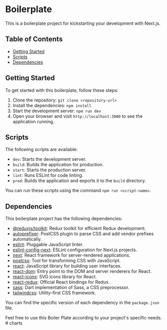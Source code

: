 
# Boilerplate

This is a boilerplate project for kickstarting your development with Next.js.

## Table of Contents

- [Getting Started](#getting-started)
- [Scripts](#scripts)
- [Dependencies](#dependencies)


## Getting Started

To get started with this boilerplate, follow these steps:

1. Clone the repository: `git clone <repository-url>`
2. Install the dependencies: `npm install`
3. Start the development server: `npm run dev`
4. Open your browser and visit `http://localhost:3000` to see the application running.

## Scripts

The following scripts are available:

- `dev`: Starts the development server.
- `build`: Builds the application for production.
- `start`: Starts the production server.
- `lint`: Runs ESLint for code linting.
- `prod`: Builds the application and exports it to the `build` directory.

You can run these scripts using the command `npm run <script-name>`.

## Dependencies

This boilerplate project has the following dependencies:

- [@reduxjs/toolkit](https://github.com/reduxjs/redux-toolkit): Redux toolkit for efficient Redux development.
- [autoprefixer](https://github.com/postcss/autoprefixer): PostCSS plugin to parse CSS and add vendor prefixes automatically.
- [eslint](https://github.com/eslint/eslint): Pluggable JavaScript linter.
- [eslint-config-next](https://github.com/vercel/next.js/tree/canary/packages/eslint-config-next): ESLint configuration for Next.js projects.
- [next](https://github.com/vercel/next.js): React framework for server-rendered applications.
- [postcss](https://github.com/postcss/postcss): Tool for transforming CSS with JavaScript.
- [react](https://github.com/facebook/react): JavaScript library for building user interfaces.
- [react-dom](https://github.com/facebook/react): Entry point to the DOM and server renderers for React.
- [react-icons](https://github.com/react-icons/react-icons): SVG icons library for React.
- [react-redux](https://github.com/reduxjs/react-redux): Official React bindings for Redux.
- [sass](https://github.com/sass/dart-sass): Dart implementation of Sass, a CSS preprocessor.
- [tailwindcss](https://github.com/tailwindlabs/tailwindcss): Utility-first CSS framework.

You can find the specific version of each dependency in the `package.json` file.

Feel free to use this Boiler Plate according to your project's specific needs.
#   c h a r t s  
 